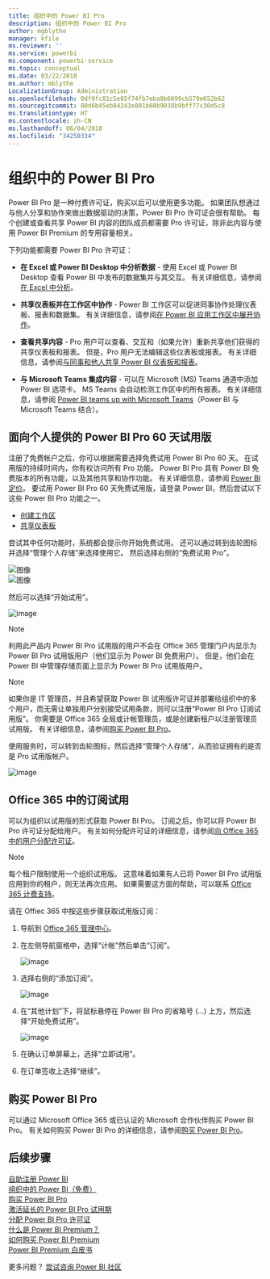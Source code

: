 ```yaml
---
title: 组织中的 Power BI Pro
description: 组织中的 Power BI Pro
author: mgblythe
manager: kfile
ms.reviewer: ''
ms.service: powerbi
ms.component: powerbi-service
ms.topic: conceptual
ms.date: 03/22/2018
ms.author: mblythe
LocalizationGroup: Administration
ms.openlocfilehash: 0df9fc81c5e65f74fb7eba8b6699cb579e652b62
ms.sourcegitcommit: 80d6b45eb84243e801b60b9038b9bff77c30d5c8
ms.translationtype: HT
ms.contentlocale: zh-CN
ms.lasthandoff: 06/04/2018
ms.locfileid: "34250334"
---
```

# <a name="power-bi-pro-in-your-organization"></a>组织中的 Power BI Pro

Power BI Pro 是一种付费许可证，购买以后可以使用更多功能。 如果团队想通过与他人分享和协作来做出数据驱动的决策，Power BI Pro 许可证会很有帮助。  每个创建或查看共享 Power BI 内容的团队成员都需要 Pro 许可证，除非此内容与使用 Power BI Premium 的专用容量相关。

下列功能都需要 Power BI Pro 许可证：

* **在 Excel 或 Power BI Desktop 中分析数据** - 使用 Excel 或 Power BI Desktop 查看 Power BI 中发布的数据集并与其交互。 有关详细信息，请参阅[在 Excel 中分析](service-analyze-in-excel.md)。

* **共享仪表板并在工作区中协作** - Power BI 工作区可以促进同事协作处理仪表板、报表和数据集。 有关详细信息，请参阅[在 Power BI 应用工作区中展开协作](service-collaborate-power-bi-workspace.md)。

* **查看共享内容** - Pro 用户可以查看、交互和（如果允许）重新共享他们获得的共享仪表板和报表。 但是，Pro 用户无法编辑这些仪表板或报表。 有关详细信息，请参阅[与同事和他人共享 Power BI 仪表板和报表](service-share-dashboards.md)。

* **与 Microsoft Teams 集成内容** - 可以在 Microsoft (MS) Teams 通道中添加 Power BI 选项卡。 MS Teams 会自动检测工作区中的所有报表。 有关详细信息，请参阅 [Power BI teams up with Microsoft Teams](https://powerbi.microsoft.com/en-us/blog/power-bi-teams-up-with-microsoft-teams/)（Power BI 与 Microsoft Teams 结合）。 

## <a name="power-bi-pro-60-day-trial-for-individuals"></a>面向个人提供的 Power BI Pro 60 天试用版

注册了免费帐户之后，你可以根据需要选择免费试用 Power BI Pro 60 天。 在试用版的持续时间内，你有权访问所有 Pro 功能。 Power BI Pro 具有 Power BI 免费版本的所有功能，以及其他共享和协作功能。 有关详细信息，请参阅 [Power BI 定价](https://powerbi.microsoft.com/en-us/pricing/)。 要试用 Power BI Pro 60 天免费试用版，请登录 Power BI，然后尝试以下这些 Power BI Pro 功能之一。

* [创建工作区](service-create-distribute-apps.md)
* [共享仪表板](service-share-dashboards.md)

尝试其中任何功能时，系统都会提示你开始免费试用。 还可以通过转到齿轮图标并选择“管理个人存储”来选择使用它。 然后选择右侧的“免费试用 Pro”。

   ![图像](media/service-power-bi-pro-in-your-organization/service-power-bi-pro-in-your-organization-01.png)
   </br>
   ![图像](media/service-power-bi-pro-in-your-organization/service-power-bi-pro-in-your-organization-02.png)

然后可以选择“开始试用”。

   ![image](media/service-power-bi-pro-in-your-organization/service-power-bi-pro-in-your-organization-03.png)

> [!NOTE]
> 利用此产品内 Power BI Pro 试用版的用户不会在 Office 365 管理门户内显示为 Power BI Pro 试用版用户（他们显示为 Power BI 免费用户）。 但是，他们会在 Power BI 中管理存储页面上显示为 Power BI Pro 试用版用户。
>

> [!NOTE]
> 如果你是 IT 管理员，并且希望获取 Power BI 试用版许可证并部署给组织中的多个用户，而无需让单独用户分别接受试用条款，则可以注册“Power BI Pro 订阅试用版”。 你需要是 Office 365 全局或计帐管理员，或是创建新租户以注册管理员试用版。 有关详细信息，请参阅[购买 Power BI Pro](service-admin-purchasing-power-bi-pro.md)。
>

使用服务时，可以转到齿轮图标，然后选择“管理个人存储”，从而验证拥有的是否是 Pro 试用版帐户。

   ![image](media/service-power-bi-pro-in-your-organization/service-power-bi-pro-in-your-organization-04.png)

## <a name="subscription-trial-in-office-365"></a>Office 365 中的订阅试用

可以为组织以试用版的形式获取 Power BI Pro。 订阅之后，你可以将 Power BI Pro 许可证分配给用户。 有关如何分配许可证的详细信息，请参阅[向 Office 365 中的用户分配许可证](https://support.office.com/en-us/article/assign-licenses-to-users-in-office-365-for-business-997596b5-4173-4627-b915-36abac6786dc?ui=en-US&rs=en-US&ad=US)。

> [!NOTE]
> 每个租户限制使用一个组织试用版。 这意味着如果有人已将 Power BI Pro 试用版应用到你的租户，则无法再次应用。 如果需要这方面的帮助，可以联系 [Office 365 计费支持](https://support.office.microsoft.com/en-us/article/contact-support-for-business-products-admin-help-32a17ca7-6fa0-4870-8a8d-e25ba4ccfd4b?CorrelationId=552bbf37-214f-4202-80cb-b94240dcd671&ui=en-US&rs=en-US&ad=US)。
>

请在 Offiec 365 中按这些步骤获取试用版订阅：

1. 导航到 [Office 365 管理中心](https://portal.office.com/adminportal/home#/homepage)。
2. 在左侧导航窗格中，选择“计帐”然后单击“订阅”。

   ![image](media/service-power-bi-pro-in-your-organization/service-power-bi-pro-in-your-organization-05.png)

3. 选择右侧的“添加订阅”。

   ![image](media/service-power-bi-pro-in-your-organization/service-power-bi-pro-in-your-organization-06.png)

4. 在“其他计划”下，将鼠标悬停在 Power BI Pro 的省略号 (...) 上方，然后选择“开始免费试用”。

   ![image](media/service-power-bi-pro-in-your-organization/service-power-bi-pro-in-your-organization-07.png) 

5. 在确认订单屏幕上，选择“立即试用”。
6. 在订单签收上选择“继续”。

## <a name="purchasing-power-bi-pro"></a>购买 Power BI Pro

可以通过 Microsoft Office 365 或已认证的 Microsoft 合作伙伴购买 Power BI Pro。 有关如何购买 Power BI Pro 的详细信息，请参阅[购买 Power BI Pro](service-admin-purchasing-power-bi-pro.md)。

## <a name="next-steps"></a>后续步骤
[自助注册 Power BI](service-admin-signing-up-for-power-bi-with-a-new-office-365-trial.md)
<br/>
[组织中的 Power BI（免费）](service-admin-service-free-in-your-organization.md)
<br/>
[购买 Power BI Pro](service-admin-purchasing-power-bi-pro.md)
<br/>
[激活延长的 Power BI Pro 试用期](service-extended-pro-trial.md)
<br/>
[分配 Power BI Pro 许可证](service-admin-assigning-power-bi-pro-licenses.md)
<br/>
[什么是 Power BI Premium？](service-admin-premium-manage.md)
<br/>
[如何购买 Power BI Premium](service-admin-premium-purchase.md)
<br/>
[Power BI Premium 白皮书](https://aka.ms/pbipremiumwhitepaper)

更多问题？ [尝试咨询 Power BI 社区](https://community.powerbi.com/)